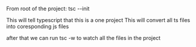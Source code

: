 From root of the project:
tsc --init

This will tell typescript that this is a one project
This will convert all ts files into coresponding js files

after that we can run tsc -w to watch all the files in the project
